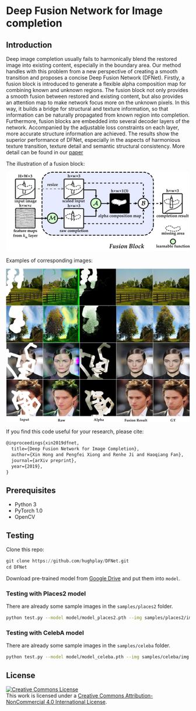 # Deep Fusion Network for Image completion

## Introduction

Deep image completion usually fails to harmonically blend the restored image into existing content,
especially in the boundary area.
Our method handles with this problem from a new perspective of
creating a smooth transition and proposes a concise Deep Fusion Network (DFNet).
Firstly, a fusion block is introduced to generate a flexible alpha composition map
for combining known and unknown regions.
The fusion block not only provides a smooth fusion between restored and existing content,
but also provides an attention map to make network focus more on the unknown pixels.
In this way, it builds a bridge for structural and texture information,
so that information can be naturally propagated from known region into completion.
Furthermore, fusion blocks are embedded into several decoder layers of the network.
Accompanied by the adjustable loss constraints on each layer, more accurate structure information are achieved.
The results show the superior performance of DFNet,
especially in the aspects of harmonious texture transition, texture detail and semantic structural consistency.
More detail can be found in our [paper](https://arxiv.org/abs/1904.08060)

The illustration of a fusion block:

<p align="center">
  <img width="600" src="imgs/fusion-block.jpg">
</p>

Examples of corresponding images:

![](imgs/github_teaser.jpg)

If you find this code useful for your research, please cite:

```
@inproceedings{xin2019dfnet,
  title={Deep Fusion Network for Image Completion},
  author={Xin Hong and Pengfei Xiong and Renhe Ji and Haoqiang Fan},
  journal={arXiv preprint},
  year={2019},
}
```

## Prerequisites

- Python 3
- PyTorch 1.0
- OpenCV

## Testing

Clone this repo:

``` py
git clone https://github.com/hughplay/DFNet.git
cd DFNet
```

Download pre-trained model from [Google Drive](https://drive.google.com/drive/folders/1lKJg__prvJTOdgmg9ZDF9II8B1C3YSkN?usp=sharing)
and put them into `model`.

### Testing with Places2 model

There are already some sample images in the `samples/places2` folder.

``` sh
python test.py --model model/model_places2.pth --img samples/places2/img --mask samples/places2/mask --output output/places2 --merge
```

### Testing with CelebA model

There are already some sample images in the `samples/celeba` folder.

``` sh
python test.py --model model/model_celeba.pth --img samples/celeba/img --mask samples/celeba/mask --output output/celeba --merge
```

## License

<a rel="license" href="http://creativecommons.org/licenses/by-nc/4.0/"><img alt="Creative Commons License" style="border-width:0" src="https://i.creativecommons.org/l/by-nc/4.0/88x31.png" /></a><br />This work is licensed under a <a rel="license" href="http://creativecommons.org/licenses/by-nc/4.0/">Creative Commons Attribution-NonCommercial 4.0 International License</a>.


